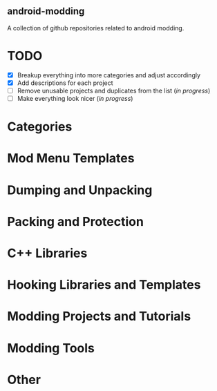 ## android-modding
A collection of github repositories related to android modding.

# TODO

- [x] Breakup everything into more categories and adjust accordingly 
- [x] Add descriptions for each project 
- [ ] Remove unusable projects and duplicates from the list (*in progress*)
- [ ] Make everything look nicer (*in progress*)

# Categories

# Mod Menu Templates

# Dumping and Unpacking

# Packing and Protection

# C++ Libraries

# Hooking Libraries and Templates

# Modding Projects and Tutorials

# Modding Tools

# Other
